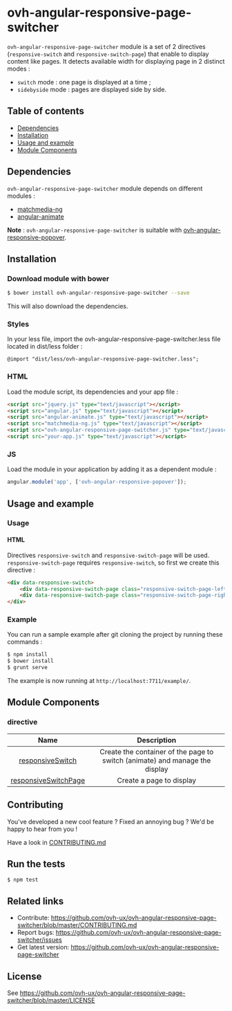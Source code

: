 # ovh-angular-responsive-page-switcher

`ovh-angular-responsive-page-switcher` module is a set of 2 directives (`responsive-switch` and `responsive-switch-page`) that enable to display content like pages. It detects available width for displaying page in 2 distinct modes :

* `switch` mode : one page is displayed at a time ;
* `sidebyside` mode : pages are displayed side by side.

## Table of contents
* [Dependencies](#dependencies)
* [Installation](#installation)
* [Usage and example](#usage-and-example)
* [Module Components](#module-components)

## Dependencies

`ovh-angular-responsive-page-switcher` module depends on different modules :

* [matchmedia-ng](https://github.com/AnalogJ/matchmedia-ng)
* [angular-animate](https://docs.angularjs.org/api/ngAnimate)

__Note__ : `ovh-angular-responsive-page-switcher` is suitable with [ovh-angular-responsive-popover](https://github.com/ovh-ux/ovh-angular-responsive-popover).

## Installation

### Download module with bower

```bash
$ bower install ovh-angular-responsive-page-switcher --save
```

This will also download the dependencies.

### Styles

In your less file, import the ovh-angular-responsive-page-switcher.less file located in dist/less folder :

```less
@import "dist/less/ovh-angular-responsive-page-switcher.less";
```

### HTML

Load the module script, its dependencies and your app file :

```html
<script src="jquery.js" type="text/javascript"></script>
<script src="angular.js" type="text/javascript"></script>
<script src="angular-animate.js" type="text/javascript"></script>
<script src="matchmedia-ng.js" type="text/javascript"></script>
<script src="ovh-angular-responsive-page-switcher.js" type="text/javascript"></script>
<script src="your-app.js" type="text/javascript"></script>
```

### JS

Load the module in your application by adding it as a dependent module :

```javascript
angular.module('app', ['ovh-angular-responsive-popover']);
```

## Usage and example

### Usage

#### HTML

Directives `responsive-switch` and `responsive-switch-page` will be used. `responsive-switch-page` requires `responsive-switch`, so first we create this directive :

```html
<div data-responsive-switch>
    <div data-responsive-switch-page class="responsive-switch-page-left"></div>
    <div data-responsive-switch-page class="responsive-switch-page-right"></div>
</div>
```

### Example

You can run a sample example after git cloning the project by running these commands :

```bash
$ npm install
$ bower install
$ grunt serve
```

The example is now running at `http://localhost:7711/example/`.

## Module Components

### directive

| Name | Description |
| :--: | :--: |
| [responsiveSwitch](./src/responsive-switch) | Create the container of the page to switch (animate) and manage the display |
| [responsiveSwitchPage](./src/responsive-switch-page) | Create a page to display |

## Contributing

You've developed a new cool feature ? Fixed an annoying bug ? We'd be happy
to hear from you !

Have a look in [CONTRIBUTING.md](https://github.com/ovh-ux/ovh-angular-responsive-page-switcher/blob/master/CONTRIBUTING.md)

## Run the tests

```
$ npm test
```

## Related links

* Contribute: https://github.com/ovh-ux/ovh-angular-responsive-page-switcher/blob/master/CONTRIBUTING.md
* Report bugs: https://github.com/ovh-ux/ovh-angular-responsive-page-switcher/issues
* Get latest version: https://github.com/ovh-ux/ovh-angular-responsive-page-switcher

## License

See https://github.com/ovh-ux/ovh-angular-responsive-page-switcher/blob/master/LICENSE
